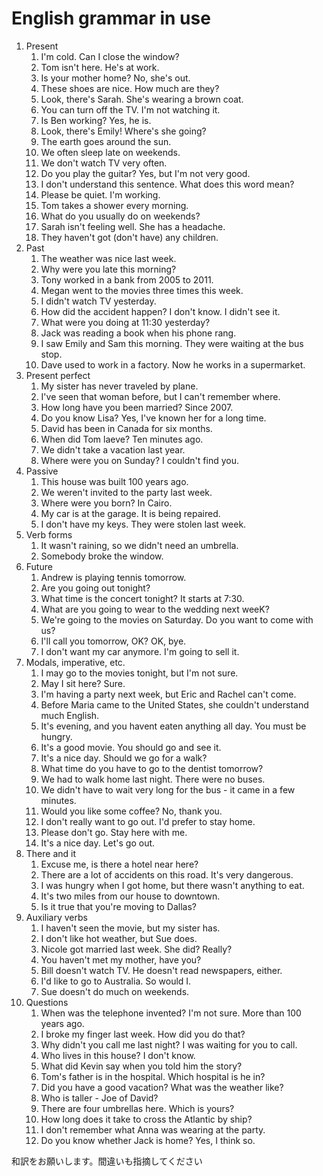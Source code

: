 # English grammar in use

1. Present
   1. I'm cold. Can I close the window?
   2. Tom isn't here. He's at work.
   3. Is your mother home? No, she's out.
   4. These shoes are nice. How much are they?
   5. Look, there's Sarah. She's wearing a brown coat.
   6. You can turn off the TV. I'm not watching it.
   7. Is Ben working? Yes, he is.
   8. Look, there's Emily! Where's she going?
   9. The earth goes around the sun.
   10. We often sleep late on weekends.
   11. We don't watch TV very often.
   12. Do you play the guitar? Yes, but I'm not very good.
   13. I don't understand this sentence. What does this word mean?
   14. Please be quiet. I'm working.
   15. Tom takes a shower every morning.
   16. What do you usually do on weekends?
   17. Sarah isn't feeling well. She has a headache.
   18. They haven't got (don't have) any children.
2. Past
   1. The weather was nice last week.
   2. Why were you late this morning?
   3. Tony worked in a bank from 2005 to 2011.
   4. Megan went to the movies three times this week.
   5. I didn't watch TV yesterday.
   6. How did the accident happen? I don't know. I didn't see it.
   7. What were you doing at 11:30 yesterday?
   8. Jack was reading a book when his phone rang.
   9. I saw Emily and Sam this morning. They were waiting at the bus stop.
   10. Dave used to work in a factory. Now he works in a supermarket.
3. Present perfect
    1. My sister has never traveled by plane.
    2. I've seen that woman before, but I can't remember where.
    3. How long have you been married? Since 2007.
    4. Do you know Lisa? Yes, I've known her for a long time.
    5. David has been in Canada for six months.
    6. When did Tom laeve? Ten minutes ago.
    7. We didn't take a vacation last year.
    8. Where were you on Sunday? I couldn't find you.
4. Passive
    1. This house was built 100 years ago.
    2. We weren't invited to the party last week.
    3. Where were you born? In Cairo.
    4. My car is at the garage. It is being repaired.
    5. I don't have my keys. They were stolen last week.
5. Verb forms
    1. It wasn't raining, so we didn't need an umbrella.
    2. Somebody broke the window.
6. Future
    1. Andrew is playing tennis tomorrow.
    2. Are you going out tonight?
    3. What time is the concert tonight? It starts at 7:30.
    4. What are you going to wear to the wedding next weeK?
    5. We're going to the movies on Saturday. Do you want to come with us?
    6. I'll call you tomorrow, OK? OK, bye.
    7. I don't want my car anymore. I'm going to sell it.
7. Modals, imperative, etc.
    1. I may go to the movies tonight, but I'm not sure.
    2. May I sit here? Sure.
    3. I'm having a party next week, but Eric and Rachel can't come.
    4. Before Maria came to the United States, she couldn't understand much English.
    5. It's evening, and you havent eaten anything all day. You must be hungry.
    6. It's a good movie. You should go and see it.
    7. It's a nice day. Should we go for a walk?
    8. What time do you have to go to the dentist tomorrow?
    9. We had to walk home last night. There were no buses.
    10. We didn't have to wait very long for the bus - it came in a few minutes.
    11. Would you like some coffee? No, thank you.
    12. I don't really want to go out. I'd prefer to stay home.
    13. Please don't go. Stay here with me.
    14. It's a nice day. Let's go out.
8. There and it
    1. Excuse me, is there a hotel near here?
    2. There are a lot of accidents on this road. It's very dangerous.
    3. I was hungry when I got home, but there wasn't anything to eat.
    4. It's two miles from our house to downtown.
    5. Is it true that you're moving to Dallas?
9. Auxiliary verbs
    1.  I haven't seen the movie, but my sister has.
    2.  I don't like hot weather, but Sue does.
    3.  Nicole got married last week. She did? Really?
    4.  You haven't met my mother, have you?
    5.  Bill doesn't watch TV. He doesn't read newspapers, either.
    6.  I'd like to go to Australia. So would I.
    7.  Sue doesn't do much on weekends.
10. Questions
    1.  When was the telephone invented? I'm not sure. More than 100 years ago.
    2.  I broke my finger last week. How did you do that?
    3.  Why didn't you call me last night? I was waiting for you to call.
    4.  Who lives in this house? I don't know.
    5.  What did Kevin say when you told him the story?
    6.  Tom's father is in the hospital. Which hospital is he in?
    7.  Did you have a good vacation? What was the weather like?
    8.  Who is taller - Joe of David?
    9.  There are four umbrellas here. Which is yours?
    10. How long does it take to cross the Atlantic by ship?
    11. I don't remember what Anna was wearing at the party.
    12. Do you know whether Jack is home? Yes, I think so.

和訳をお願いします。間違いも指摘してください